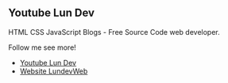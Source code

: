 
## Youtube Lun Dev

HTML CSS JavaScript Blogs - Free Source Code web developer.

Follow me see more!





 - [Youtube Lun Dev](https://www.youtube.com/results?search_query=l%C3%B9n+dev)
 - [Website LundevWeb](https://www.lundevweb.com/)

